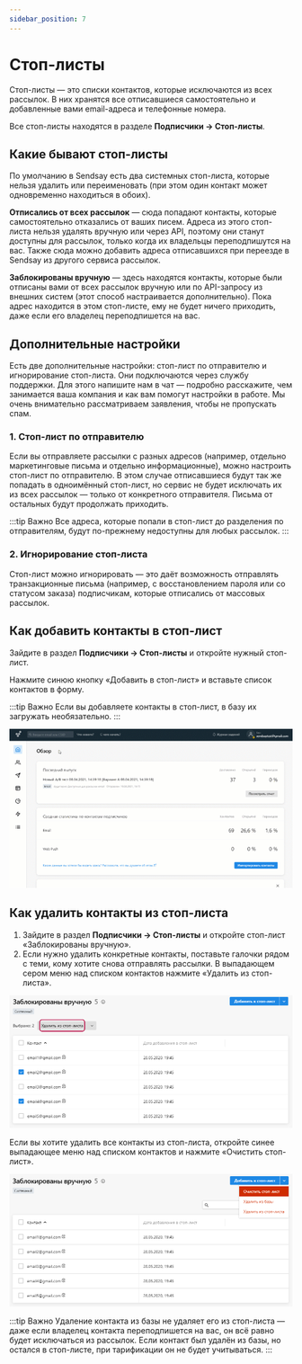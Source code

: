 ```yaml
---
sidebar_position: 7
---
```


# Стоп-листы
Стоп-листы — это списки контактов, которые исключаются из всех рассылок. В них хранятся все отписавшиеся самостоятельно и добавленные вами email-адреса и телефонные номера.

Все стоп-листы находятся в разделе **Подписчики → Стоп-листы**.

## Какие бывают стоп-листы
По умолчанию в Sendsay есть два системных стоп-листа, которые нельзя удалить или переименовать (при этом один контакт может одновременно находиться в обоих). 

**Отписались от всех рассылок** — сюда попадают контакты, которые самостоятельно отказались от ваших писем. Адреса из этого стоп-листа нельзя удалять вручную или через API, поэтому они станут доступны для рассылок, только когда их владельцы переподпишутся на вас. Также сюда можно добавить адреса отписавшихся при переезде в Sendsay из другого сервиса рассылок.

**Заблокированы вручную** — здесь находятся контакты, которые были отписаны вами от всех рассылок вручную или по API-запросу из внешних систем (этот способ настраивается дополнительно). Пока адрес находится в этом стоп-листе, ему не будет ничего приходить, даже если его владелец переподпишется на вас.

## Дополнительные настройки
Есть две дополнительные настройки: стоп-лист по отправителю и игнорирование стоп-листа. Они подключаются через службу поддержки. Для этого напишите нам в чат — подробно расскажите, чем занимается ваша компания и как вам помогут настройки в работе. Мы очень внимательно рассматриваем заявления, чтобы не пропускать спам.

### 1. Стоп-лист по отправителю
Если вы отправляете рассылки с разных адресов (например, отдельно маркетинговые письма и отдельно информационные), можно настроить стоп-лист по отправителю. В этом случае отписавшиеся будут так же попадать в одноимённый стоп-лист, но сервис не будет исключать их из всех рассылок — только от конкретного отправителя. Письма от остальных будут продолжать приходить.

:::tip Важно
Все адреса, которые попали в стоп-лист до разделения по отправителям, будут по-прежнему недоступны для любых рассылок.
:::

### 2. Игнорирование стоп-листа
Стоп-лист можно игнорировать — это даёт возможность отправлять транзакционные письма (например, с восстановлением пароля или со статусом заказа) подписчикам, которые отписались от массовых рассылок.

## Как добавить контакты в стоп-лист
Зайдите в раздел **Подписчики → Стоп-листы** и откройте нужный стоп-лист.

Нажмите синюю кнопку «Добавить в стоп-лист» и вставьте список контактов в форму.

:::tip Важно
Если вы добавляете контакты в стоп-лист, в базу их загружать необязательно. 
:::

![How to add contacts to stop list](./assets\stop-lists/how-to-add-contacts-to-stop-list.gif) <br/>

## Как удалить контакты из стоп-листа
1. Зайдите в раздел **Подписчики → Стоп-листы** и откройте стоп-лист «Заблокированы вручную».
2. Если нужно удалить конкретные контакты, поставьте галочки рядом с теми, кому хотите снова отправлять рассылки. В выпадающем сером меню над списком контактов нажмите «Удалить из стоп-листа».

![How to delete contacts from stop list](./assets\stop-lists/how-to-delete-contacts-from-stop-list.png) <br/>

Если вы хотите удалить все контакты из стоп-листа, откройте синее выпадающее меню над списком контактов и нажмите «Очистить стоп-лист».

![How to clear stop list](./assets\stop-lists/how-to-clear-stop-list.png) <br/>

:::tip Важно
Удаление контакта из базы не удаляет его из стоп-листа — даже если владелец контакта переподпишется на вас, он всё равно будет исключаться из рассылок. Если контакт был удалён из базы, но остался в стоп-листе, при тарификации он не будет учитываться.
:::